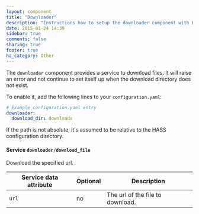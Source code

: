 ```yaml
---
layout: component
title: "Downloader"
description: "Instructions how to setup the downloader component with Home Assistant."
date: 2015-01-24 14:39
sidebar: true
comments: false
sharing: true
footer: true
ha_category: Other
---
```



The `downloader` component provides a service to download files. It will raise an error and not continue to set itself up when the download directory does not exist.

To enable it, add the following lines to your `configuration.yaml`:

```yaml
# Example configuration.yaml entry
downloader:
  download_dir: downloads
```
If the path is not absolute, it's assumed to be relative to the HASS configuration directory.

#### Service `downloader/download_file`

Download the specified url.

| Service data attribute | Optional | Description |
| ---------------------- | -------- | ----------- |
| `url`                  |       no | The url of the file to download.

